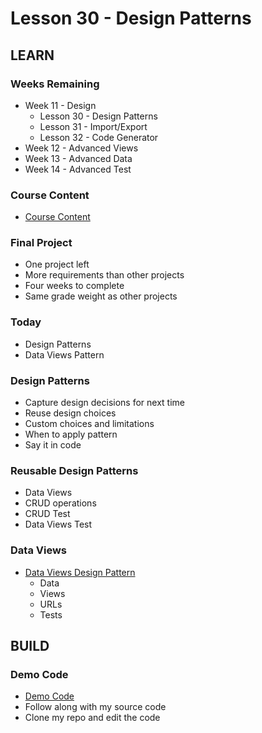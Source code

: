# Lesson 30 - Design Patterns


## LEARN

### Weeks Remaining
- Week 11 - Design
    - Lesson 30 - Design Patterns
    - Lesson 31 - Import/Export
    - Lesson 32 - Code Generator
- Week 12 - Advanced Views
- Week 13 - Advanced Data
- Week 14 - Advanced Test


### Course Content
* [Course Content](/course/bacs350/docs/Course)


### Final Project
* One project left
* More requirements than other projects
* Four weeks to complete
* Same grade weight as other projects


### Today
* Design Patterns
* Data Views Pattern


### Design Patterns
* Capture design decisions for next time
* Reuse design choices
* Custom choices and limitations
* When to apply pattern
* Say it in code


### Reusable Design Patterns
* Data Views
* CRUD operations
* CRUD Test
* Data Views Test


### Data Views
* [Data Views Design Pattern](/course/bacs350/docs/DataViews)
    * Data
    * Views
    * URLs
    * Tests



## BUILD

### Demo Code
* [Demo Code](https://github.com/Mark-Seaman/BACS350/tree/main/week11/BookBuilder)
* Follow along with my source code
* Clone my repo and edit the code
